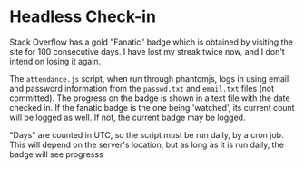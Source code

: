 # Headless Check-in

Stack Overflow has a gold "Fanatic" badge which is obtained by visiting the site for 100 consecutive days.
I have lost my streak twice now, and I don't intend on losing it again.

The `attendance.js` script, when run through phantomjs, logs in using email and password information from the `passwd.txt` and `email.txt` files (not committed). The progress on the badge is shown in a text file with the date checked in.
If the fanatic badge is the one being 'watched', its current count will be logged as well. If not, the current badge may be logged.

"Days" are counted in UTC, so the script must be run daily, by a cron job. This will depend on the server's location, but as long as it is run daily, the badge will see progresss
